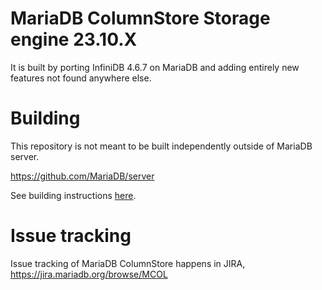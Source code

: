 # MariaDB ColumnStore Storage engine 23.10.X

It is built by porting InfiniDB 4.6.7 on MariaDB and adding entirely 
new features not found anywhere else.

# Building

This repository is not meant to be built independently outside of MariaDB server. 

  https://github.com/MariaDB/server

See building instructions [here](BUILD.md).

# Issue tracking

Issue tracking of MariaDB ColumnStore happens in JIRA, https://jira.mariadb.org/browse/MCOL
